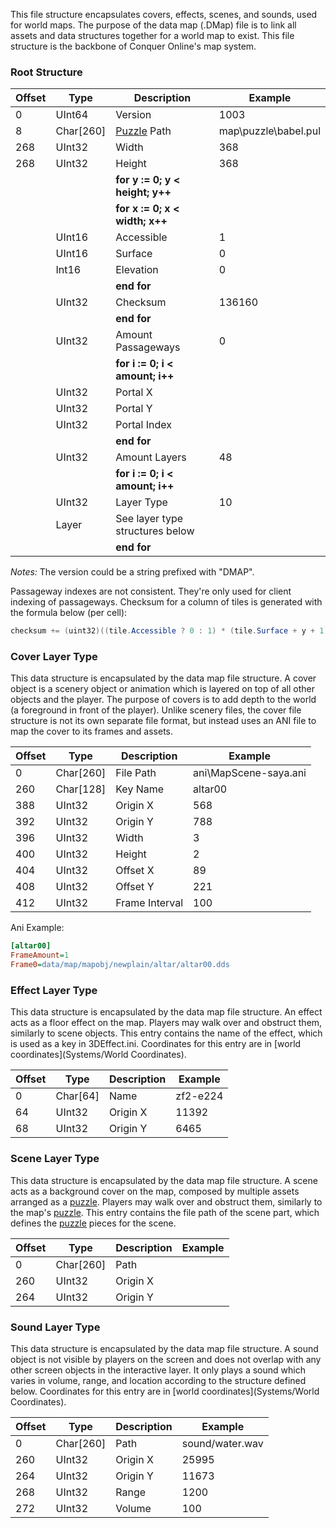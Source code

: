 This file structure encapsulates covers, effects, scenes, and sounds, used for world maps. The purpose of the data map (.DMap) file is to link all assets and data structures together for a world map to exist. This file structure is the backbone of Conquer Online's map system.

### Root Structure

| Offset | Type | Description | Example |
| ------ | ---- | ----------- | ------- |
| 0 | UInt64 | Version | 1003 |
| 8 | Char[260] | [Puzzle](Files/Pul) Path | map\\puzzle\\babel.pul |
| 268 | UInt32 | Width | 368 |
| 268 | UInt32 | Height | 368 |
||| **for y := 0; y < height; y++** |
||| **for x := 0; x < width; x++** |
| | UInt16 | Accessible | 1 |
| | UInt16 | Surface | 0 |
| | Int16 | Elevation | 0 |
||| **end for** |
| | UInt32 | Checksum | 136160 |
||| **end for** |
| | UInt32 | Amount Passageways | 0 |
||| **for i := 0; i < amount; i++** |
| | UInt32 | Portal X | |
| | UInt32 | Portal Y | |
| | UInt32 | Portal Index | |
||| **end for** |
| | UInt32 | Amount Layers | 48 |
||| **for i := 0; i < amount; i++** |
| | UInt32 | Layer Type | 10 |
| | Layer | See layer type structures below | |
||| **end for** |

*Notes:* The version could be a string prefixed with "DMAP". 

Passageway indexes are not consistent. They're only used for client indexing of passageways. Checksum for a column of tiles is generated with the formula below (per cell):
```cs
checksum += (uint32)((tile.Accessible ? 0 : 1) * (tile.Surface + y + 1) + (tile.Elevation + 2) * (tile.Surface + x + 1));
```

### Cover Layer Type
This data structure is encapsulated by the data map file structure. A cover object is a scenery object or animation which is layered on top of all other objects and the player. The purpose of covers is to add depth to the world (a foreground in front of the player). Unlike scenery files, the cover file structure is not its own separate file format, but instead uses an ANI file to map the cover to its frames and assets.

| Offset | Type | Description | Example |
| ------ | ---- | ----------- | ------- |
| 0 | Char[260] | File Path | ani\MapScene-saya.ani |
| 260 | Char[128] | Key Name | altar00 |
| 388 | UInt32 | Origin X | 568 |
| 392 | UInt32 | Origin Y | 788 |
| 396 | UInt32 | Width | 3 |
| 400 | UInt32 | Height | 2 |
| 404 | UInt32 | Offset X | 89 |
| 408 | UInt32 | Offset Y | 221 |
| 412 | UInt32 | Frame Interval | 100 |

Ani Example:
```ini
[altar00]
FrameAmount=1
Frame0=data/map/mapobj/newplain/altar/altar00.dds
```

### Effect Layer Type
This data structure is encapsulated by the data map file structure. An effect acts as a floor effect on the map. Players may walk over and obstruct them, similarly to scene objects. This entry contains the name of the effect, which is used as a key in 3DEffect.ini. Coordinates for this entry are in [world coordinates](Systems/World Coordinates).

| Offset | Type | Description | Example |
| ------ | ---- | ----------- | ------- |
| 0 | Char[64] | Name | zf2-e224 |
| 64 | UInt32 | Origin X | 11392 |
| 68 | UInt32 | Origin Y | 6465 |

### Scene Layer Type
This data structure is encapsulated by the data map file structure. A scene acts as a background cover on the map, composed by multiple assets arranged as a [puzzle](Files/Pul). Players may walk over and obstruct them, similarly to the map's [puzzle](Files/Pul). This entry contains the file path of the scene part, which defines the [puzzle](Files/Pul) pieces for the scene.

| Offset | Type | Description | Example |
| ------ | ---- | ----------- | ------- |
| 0 | Char[260] | Path | |
| 260 | UInt32 | Origin X | |
| 264 | UInt32 | Origin Y | |

### Sound Layer Type
This data structure is encapsulated by the data map file structure. A sound object is not visible by players on the screen and does not overlap with any other screen objects in the interactive layer. It only plays a sound which varies in volume, range, and location according to the structure defined below. Coordinates for this entry are in [world coordinates](Systems/World Coordinates).

| Offset | Type | Description | Example |
| ------ | ---- | ----------- | ------- |
| 0 | Char[260] | Path | sound/water.wav |
| 260 | UInt32 | Origin X | 25995 |
| 264 | UInt32 | Origin Y | 11673 |
| 268 | UInt32 | Range | 1200 |
| 272 | UInt32 | Volume | 100 |